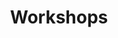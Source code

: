 ---
title: Workshops
menu: Workshops
onpage_menu: false
body_classes: "header-transparent header-dark"

content:
    items: '@self.modular'
---